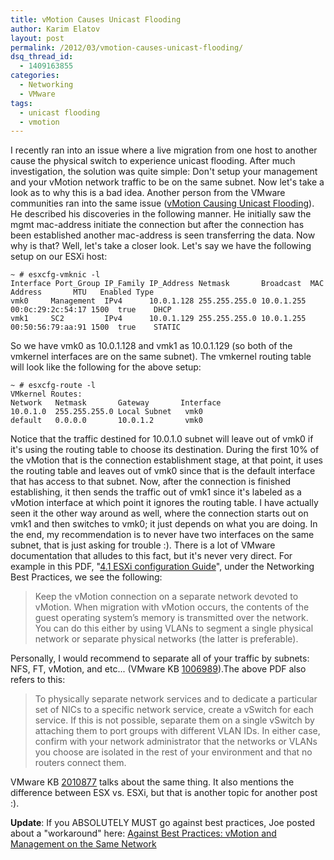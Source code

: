 ```yaml
---
title: vMotion Causes Unicast Flooding
author: Karim Elatov
layout: post
permalink: /2012/03/vmotion-causes-unicast-flooding/
dsq_thread_id:
  - 1409163855
categories:
  - Networking
  - VMware
tags:
  - unicast flooding
  - vmotion
---
```

I recently ran into an issue where a live migration from one host to another cause the physical switch to experience unicast flooding. After much investigation, the solution was quite simple: Don't setup your management and your vMotion network traffic to be on the same subnet. Now let's take a look as to why this is a bad idea. Another person from the VMware communities ran into the same issue ([vMotion Causing Unicast Flooding](http://communities.vmware.com/thread/306862)). He described his discoveries in the following manner. He initially saw the mgmt mac-address initiate the connection but after the connection has been established another mac-address is seen transferring the data. Now why is that? Well, let's take a closer look. Let's say we have the following setup on our ESXi host:

	~ # esxcfg-vmknic -l
	Interface Port_Group IP_Family IP_Address Netmask       Broadcast  MAC Address       MTU   Enabled Type
	vmk0     Management  IPv4      10.0.1.128 255.255.255.0 10.0.1.255 00:0c:29:2c:54:17 1500  true    DHCP
	vmk1     SC2         IPv4      10.0.1.129 255.255.255.0 10.0.1.255 00:50:56:79:aa:91 1500  true    STATIC

So we have vmk0 as 10.0.1.128 and vmk1 as 10.0.1.129 (so both of the vmkernel interfaces are on the same subnet). The vmkernel routing table will look like the following for the above setup:

	~ # esxcfg-route -l
	VMkernel Routes:
	Network   Netmask       Gateway       Interface
	10.0.1.0  255.255.255.0 Local Subnet   vmk0
	default   0.0.0.0       10.0.1.2       vmk0

Notice that the traffic destined for 10.0.1.0 subnet will leave out of vmk0 if it's using the routing table to choose its destination. During the first 10% of the vMotion that is the connection establishment stage, at that point, it uses the routing table and leaves out of vmk0 since that is the default interface that has access to that subnet. Now, after the connection is finished establishing, it then sends the traffic out of vmk1 since it's labeled as a vMotion interface at which point it ignores the routing table. I have actually seen it the other way around as well, where the connection starts out on vmk1 and then switches to vmk0; it just depends on what you are doing. In the end, my recommendation is to never have two interfaces on the same subnet, that is just asking for trouble :). There is a lot of VMware documentation that alludes to this fact, but it's never very direct. For example in this PDF, "[4.1 ESXi configuration Guide](http://www.vmware.com/pdf/vsphere4/r41/vsp_41_esxi_server_config.pdf)", under the Networking Best Practices, we see the following:

> Keep the vMotion connection on a separate network devoted to vMotion. When migration with vMotion
> occurs, the contents of the guest operating system’s memory is transmitted over the network. You can do this either by using VLANs to segment a single physical network or separate physical networks (the latter is preferable).

Personally, I would recommend to separate all of your traffic by subnets: NFS, FT, vMotion, and etc... (VMware KB [1006989](http://kb.vmware.com/kb/1006989)).The above PDF also refers to this:

> To physically separate network services and to dedicate a particular set of NICs to a specific network
> service, create a vSwitch for each service. If this is not possible, separate them on a single vSwitch by
> attaching them to port groups with different VLAN IDs. In either case, confirm with your network
> administrator that the networks or VLANs you choose are isolated in the rest of your environment and
> that no routers connect them.

VMware KB [2010877](http://kb.vmware.com/kb/2010877) talks about the same thing. It also mentions the difference between ESX vs. ESXi, but that is another topic for another post :).

**Update**: If you ABSOLUTELY MUST go against best practices, Joe posted about a "workaround" here: [Against Best Practices: vMotion and Management on the Same Network](http://virtuallyhyper.com/2012/04/against-best-practices-vmotion-and-management-on-the-same-network/)

